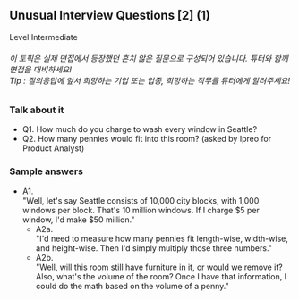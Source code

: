 ## Unusual Interview Questions [2] (1)
Level Intermediate
###### 이 토픽은 실제 면접에서 등장했던 흔치 않은 질문으로 구성되어 있습니다. 튜터와 함께 면접을 대비하세요!<br/>Tip : 질의응답에 앞서 희망하는 기업 또는 업종, 희망하는 직무를 튜터에게 알려주세요!

### Talk about it
- Q1. How much do you charge to wash every window in Seattle?- Q2. How many pennies would fit into this room? (asked by Ipreo for Product Analyst)
### Sample answers
- A1.  
"Well, let's say Seattle consists of 10,000 city blocks, with 1,000 windows per block. That's 10 million windows. If I charge $5 per window, I'd make $50 million."
  - A2a.  
"I'd need to measure how many pennies fit length-wise, width-wise, and height-wise. Then I'd simply multiply those three numbers." 
  - A2b.  
"Well, will this room still have furniture in it, or would we remove it? Also, what's the volume of the room? Once I have that information, I could do the math based on the volume of a penny."
